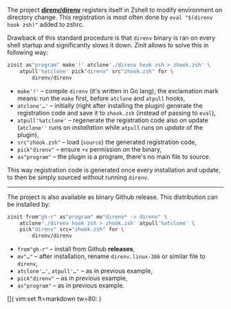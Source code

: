 The project [**direnv/direnv**](https://github.com/direnv/direnv) registers
itself in Zshell to modify environment on directory change. This registration is
most often done by `eval "$(direnv hook zsh)"` added to zshrc.

Drawback of this standard procedure is that `direnv` binary is ran on every
shell startup and significantly slows it down. Zinit allows to solve this in
following way:

```zsh
zinit as"program" make'!' atclone'./direnv hook zsh > zhook.zsh' \
    atpull'%atclone' pick"direnv" src"zhook.zsh" for \
        direnv/direnv
```

- `make'!'` – compile `direnv` (it's written in Go lang); the exclamation mark
   means: run the `make` first, before `atclone` and `atpull` hooks,
- `atclone'…'` – initially (right after installing the plugin) generate the
   registration code and save it to `zhook.zsh` (instead of passing to `eval`),
- `atpull'%atclone'` – regenerate the registration code also on update
   (`atclone''` runs on *installation* while `atpull` runs on *update* of the
   plugin),
- `src"zhook.zsh"` – load (`source`) the generated registration code,
- `pick"direnv"` – ensure `+x` permission on the binary,
- `as"program"` – the plugin is a program, there's no main file to source.

This way registration code is generated once every installation and update, to then be simply sourced without running `direnv`.

***

The project is also available as binary Github release. This distribution can be installed by:

```zsh
zinit from"gh-r" as"program" mv"direnv* -> direnv" \
    atclone'./direnv hook zsh > zhook.zsh' atpull'%atclone' \
    pick"direnv" src="zhook.zsh" for \
        direnv/direnv
```

- `from"gh-r"` – install from Github **releases**,
- `mv"…"` – after installation, rename `direnv.linux-386` or similar file to
  `direnv`,
- `atclone'…'`, `atpull'…'` – as in previous example,
- `pick"direnv"` – as in previous example,
- `as"program"` – as in previous example.

[]( vim:set ft=markdown tw=80: )
